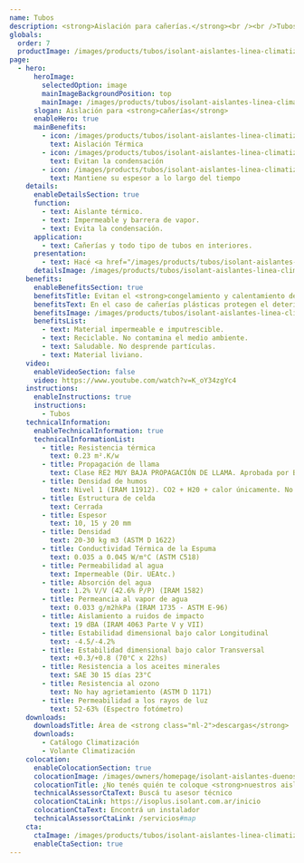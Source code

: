 ```yaml
---
name: Tubos
description: <strong>Aislación para cañerías.</strong><br /><br />Tubos de espuma termoplástica de celda cerrada de espesor 10 mm y diversos diámetros.
globals:
  order: 7
  productImage: /images/products/tubos/isolant-aislantes-linea-climatizacion-tubos-producto-rollo.png
page:
  - hero:
      heroImage:
        selectedOption: image
        mainImageBackgroundPosition: top
        mainImage: /images/products/tubos/isolant-aislantes-linea-climatizacion-tubos-imagen-principal.jpg
      slogan: Aislación para <strong>cañerías</strong>
      enableHero: true
      mainBenefits:
        - icon: /images/products/tubos/isolant-aislantes-linea-climatizacion-tubos-beneficio-1.svg
          text: Aislación Térmica
        - icon: /images/products/tubos/isolant-aislantes-linea-climatizacion-tubos-beneficio-2.svg
          text: Evitan la condensación
        - icon: /images/products/tubos/isolant-aislantes-linea-climatizacion-tubos-beneficio-3.svg
          text: Mantiene su espesor a lo largo del tiempo
    details:
      enableDetailsSection: true
      function:
        - text: Aislante térmico.
        - text: Impermeable y barrera de vapor.
        - text: Evita la condensación.
      application:
        - text: Cañerías y todo tipo de tubos en interiores.
      presentation:
        - text: Hacé <a href="/images/products/tubos/isolant-aislantes-linea-climatizacion-tubos-presentaciones.png" target="_blank" rel="noopener noreferrer" class="font-bold">click acá</a> para ver todas las presentaciones disponibles
      detailsImage: /images/products/tubos/isolant-aislantes-linea-climatizacion-tubos-imagen-detalle.jpg
    benefits:
      enableBenefitsSection: true
      benefitsTitle: Evitan el <strong>congelamiento y calentamiento de la cañería</strong>
      benefitsText: En el caso de cañerías plásticas protegen el deterioro y lo aíslan térmicamente. Evitan la condensación sobre la cañería. Aumentan la eficacia de los sistemas de calefacción evitando las pérdidas de energía. Evitan las variaciones bruscas de temperatura, disminuyendo las dilataciones y contracciones de la cañería.
      benefitsImage: /images/products/tubos/isolant-aislantes-linea-climatizacion-tubos-beneficio-exclusivo.jpg
      benefitsList:
        - text: Material impermeable e imputrescible.
        - text: Reciclable. No contamina el medio ambiente.
        - text: Saludable. No desprende partículas.
        - text: Material liviano.
    video:
      enableVideoSection: false
      video: https://www.youtube.com/watch?v=K_oY34zgYc4
    instructions:
      enableInstructions: true
      instructions:
        - Tubos
    technicalInformation: 
      enableTechnicalInformation: true
      technicalInformationList:
        - title: Resistencia térmica
          text: 0.23 m².K/w
        - title: Propagación de llama
          text: Clase RE2 MUY BAJA PROPAGACIÓN DE LLAMA. Aprobada por Bomberos Argentina.
        - title: Densidad de humos
          text: Nivel 1 (IRAM 11912). CO2 + H20 + calor únicamente. No desprende gases envenenantes.
        - title: Estructura de celda
          text: Cerrada
        - title: Espesor
          text: 10, 15 y 20 mm
        - title: Densidad
          text: 20-30 kg m3 (ASTM D 1622)
        - title: Conductividad Térmica de la Espuma
          text: 0.035 a 0.045 W/m°C (ASTM C518)
        - title: Permeabilidad al agua
          text: Impermeable (Dir. UEAtc.)
        - title: Absorción del agua
          text: 1.2% V/V (42.6% P/P) (IRAM 1582)
        - title: Permeancia al vapor de agua
          text: 0.033 g/m2hkPa (IRAM 1735 - ASTM E-96)
        - title: Aislamiento a ruidos de impacto
          text: 19 dBA (IRAM 4063 Parte V y VII)
        - title: Estabilidad dimensional bajo calor Longitudinal
          text: -4.5/-4.2%
        - title: Estabilidad dimensional bajo calor Transversal
          text: +0.3/+0.8 (70°C x 22hs)
        - title: Resistencia a los aceites minerales
          text: SAE 30 15 días 23°C
        - title: Resistencia al ozono
          text: No hay agrietamiento (ASTM D 1171)
        - title: Permeabilidad a los rayos de luz
          text: 52-63% (Espectro fotómetro)
    downloads:
      downloadsTitle: Área de <strong class="ml-2">descargas</strong>
      downloads:
        - Catálogo Climatización
        - Volante Climatización
    colocation:
      enableColocationSection: true
      colocationImage: /images/owners/homepage/isolant-aislantes-duenos-e-inquilinos-isoplus-colocation.jpg
      colocationTitle: ¿No tenés quién te coloque <strong>nuestros aislantes?</strong>
      technicalAssessorCtaText: Buscá tu asesor técnico
      colocationCtaLink: https://isoplus.isolant.com.ar/inicio
      colocationCtaText: Encontrá un instalador
      technicalAssessorCtaLink: /servicios#map
    cta:
      ctaImage: /images/products/tubos/isolant-aislantes-linea-climatizacion-tubos-cta.jpg
      enableCtaSection: true
---
```

